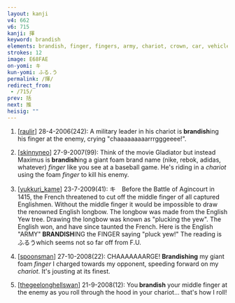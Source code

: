 ```yaml
---
layout: kanji
v4: 662
v6: 715
kanji: 揮
keyword: brandish
elements: brandish, finger, fingers, army, chariot, crown, car, vehicle
strokes: 12
image: E68FAE
on-yomi: キ
kun-yomi: ふる.う
permalink: /揮/
redirect_from:
 - /715/
prev: 括
next: 推
heisig: ""
---
```


1) [<a href="http://kanji.koohii.com/profile/raulir">raulir</a>] 28-4-2006(242): A military leader in his chariot is<strong> brandish</strong>ing his finger at the enemy, crying &quot;chaaaaaaaaarrrgggeeee!&quot;.

2) [<a href="http://kanji.koohii.com/profile/skinnyneo">skinnyneo</a>] 27-9-2007(99): Think of the movie Gladiator but instead Maximus is<strong> brandish</strong>ing a giant foam brand name (nike, rebok, adidas, whatever) <em>finger</em> like you see at a baseball game. He&#039;s riding in a <em>chariot</em> using the foam <em>finger</em> to kill his enemy.

3) [<a href="http://kanji.koohii.com/profile/yukkuri_kame">yukkuri_kame</a>] 23-7-2009(41): キ　Before the Battle of Agincourt in 1415, the French threatened to cut off the middle finger of all captured Englishmen. Without the middle finger it would be impossible to draw the renowned English longbow. The longbow was made from the English Yew tree. Drawing the longbow was known as &quot;plucking the yew&quot;. The English won, and have since taunted the French. Here is the English &quot;ARMY&quot;<strong> BRANDISH</strong>ING the FINGER saying &quot;pluck yew!&quot; The reading is ふるうwhich seems not so far off from F.U.

4) [<a href="http://kanji.koohii.com/profile/spoonsman">spoonsman</a>] 27-10-2008(22): CHAAAAAAARGE! <strong>Brandishing</strong> my giant foam <em>finger</em> I charged towards my opponent, speeding forward on my <em>chariot</em>. It&#039;s jousting at its finest.

5) [<a href="http://kanji.koohii.com/profile/thegeelonghellswan">thegeelonghellswan</a>] 21-9-2008(12): You<strong> brandish</strong> your middle finger at the enemy as you roll through the hood in your chariot... that&#039;s how I roll!

